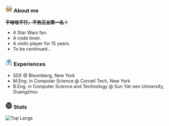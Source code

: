 <!-- ![Header](https://github.com/fulcrum-zou/fulcrum-zou/blob/main/pics/fulcrum.jpeg "Header") -->

<!-- ## Hello there <img src="https://github.com/fulcrum-zou/fulcrum-zou/blob/main/pics/bluelightsaber.png" width=22px> -->

### <img src="https://github.com/fulcrum-zou/fulcrum-zou/blob/main/pics/ahsoka.png" width=22px> About me
**~~干啥啥不行，不务正业第一名！~~**
- A Star Wars fan.
- A code lover.
- A violin player for 15 years.
- To be continued...

### <img src="https://github.com/fulcrum-zou/fulcrum-zou/blob/main/pics/r2d2.png" width=22px> Experiences
<!-- ### <img src="https://github.com/fulcrum-zou/fulcrum-zou/blob/main/pics/clone_trooper.png" width=20px> Introduction -->
- SDE @ Bloomberg, New York
- M.Eng. in Computer Science @ Cornell Tech, New York
- B.Eng. in Computer Science and Technology @ Sun Yat-sen University, Guangzhou
<!-- - I study in Sun Yat-sen University, Guangdong, China.
- I major in Computer Science and minor in English.
- I like NLP, and a little bit of everything.
- If you love Star Wars and coding, do not hesitate to contact me! -->

<!-- ### <img src="https://github.com/fulcrum-zou/fulcrum-zou/blob/main/pics/r2d2.png" width=22px> How to reach me

- Mail: zouyt1110@gmail.com -->

### <img src="https://github.com/fulcrum-zou/fulcrum-zou/blob/main/pics/baby-yoda.gif" width=22px> Stats
![Top Langs](https://github-readme-stats.vercel.app/api/top-langs/?username=fulcrum-zou&theme=buefy)
<!-- [![Top Langs](https://github-readme-stats.vercel.app/api/top-langs/?username=fulcrum-zou)](https://github.com/anuraghazra/github-readme-stats) -->
